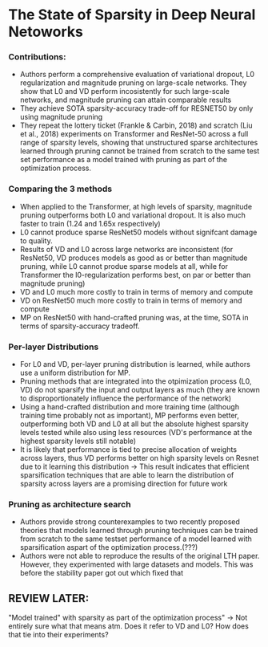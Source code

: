 # The State of Sparsity in Deep Neural Netoworks

### Contributions:
- Authors perform a comprehensive evaluation of variational dropout, L0 regularization and magnitude pruning on large-scale networks. They show that L0 and VD perform incosistently for such large-scale networks, and magnitude pruning can attain comparable results
- They achieve SOTA sparsity-accuracy trade-off for RESNET50 by only using magnitude pruning
- They repeat the lottery ticket (Frankle & Carbin, 2018) and scratch (Liu et al., 2018) experiments on Transformer and ResNet-50 across a full range of sparsity levels, showing that unstructured sparse architectures learned through pruning cannot be trained from scratch to the same test set performance as a model trained with pruning as part of the optimization process.

### Comparing the 3 methods
- When applied to the Transformer, at high levels of sparsity, magnitude pruning outperforms both L0 and variational dropout. It is also much faster to train (1.24 and 1.65x respectively)
- L0 cannot produce sparse ResNet50 models without signifcant damage to quality.
- Results of VD and L0 across large networks are inconsistent (for ResNet50, VD produces models as good as or better than magnitude pruning, while L0 cannot produe sparse models at all, while for Transformer the l0-regularization performs best, on par or better than magnitude pruning)
- VD and L0 much more costly to train in terms of memory and compute
- VD on ResNet50 much more costly to train in terms of memory and compute
- MP on ResNet50 with hand-crafted pruning was, at the time, SOTA in terms of sparsity-accuracy tradeoff.

### Per-layer Distributions
- For L0 and VD, per-layer pruning distribution is learned, while authors use a uniform distribution for MP. 
- Pruning methods that are integrated into the otpimization process (L0, VD) do not sparsify the input and output layers as much (they are known to disproportionately influence the performance of the network)
- Using a hand-crafted distribution and more training time (although training time probably not as important), MP performs even better, outperforming both VD and L0 at all but the absolute highest sparsity levels tested while also using less resources (VD's performance at the highest sparsity levels still notable)
- It is likely that performance is tied to precise allocation of weights across layers, thus VD performs better on high sparsity levels on Resnet due to it learning this distribution -> This result indicates that efficient sparsification techniques that are able to learn the distribution of sparsity across layers are a promising direction for future work


### Pruning as architecture search
- Authors provide strong counterexamples to two recently proposed theories that models learned through pruning techniques can be trained from scratch to the same testset performance of a model learned with sparsification aspart of the optimization process.(???)
- Authors were not able to reproduce the results of the original LTH paper. However, they experimented with large datasets and models. This was before the stability paper got out which fixed that

## REVIEW LATER:
"Model trained" with sparsity as part of the optimization process" -> Not entirely sure what that means atm. Does it refer to VD and L0? How does that tie into their experiments?

